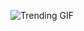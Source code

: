 
<!-- GIF_SECTION -->
![Trending GIF](https://media3.giphy.com/media/v1.Y2lkPThiYjIxNzcyMmw5bDJ2eWUxeHUzaHgzazZqbzV4MGhzOXZxaDZsOW50dmVrZGM4MiZlcD12MV9naWZzX3NlYXJjaCZjdD1n/J2F2sOPmoTjYy57spN/giphy.gif)
<!-- END_GIF_SECTION -->
